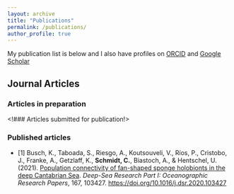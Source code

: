 ```yaml
---
layout: archive
title: "Publications"
permalink: /publications/
author_profile: true
---
```


My publication list is below and I also have profiles on [ORCID](https://orcid.org/0000-0002-7672-5054) and [Google Scholar](https://scholar.google.com/citations?user=Mx0OgAEAAAAJ&hl=de)

## Journal Articles

### Articles in preparation

<!### Articles submitted for publication!>

### Published articles

* [1] Busch, K., Taboada, S., Riesgo, A., Koutsouveli, V., Ríos, P., Cristobo, J., Franke, A., Getzlaff, K., **Schmidt, C.**, Biastoch, A., & Hentschel, U. (2021). [Population connectivity of fan-shaped sponge holobionts in the deep Cantabrian Sea](https://doi.org/10.1016/j.dsr.2020.103427). *Deep-Sea Research Part I: Oceanographic Research Papers*, 167, 103427. https://doi.org/10.1016/j.dsr.2020.103427
